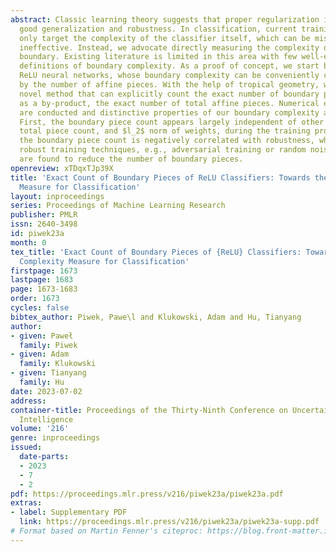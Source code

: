 ```yaml
---
abstract: Classic learning theory suggests that proper regularization is the key to
  good generalization and robustness. In classification, current training schemes
  only target the complexity of the classifier itself, which can be misleading and
  ineffective. Instead, we advocate directly measuring the complexity of the decision
  boundary. Existing literature is limited in this area with few well-established
  definitions of boundary complexity. As a proof of concept, we start by analyzing
  ReLU neural networks, whose boundary complexity can be conveniently characterized
  by the number of affine pieces. With the help of tropical geometry, we develop a
  novel method that can explicitly count the exact number of boundary pieces, and
  as a by-product, the exact number of total affine pieces. Numerical experiments
  are conducted and distinctive properties of our boundary complexity are uncovered.
  First, the boundary piece count appears largely independent of other measures, e.g.,
  total piece count, and $l_2$ norm of weights, during the training process. Second,
  the boundary piece count is negatively correlated with robustness, where popular
  robust training techniques, e.g., adversarial training or random noise injection,
  are found to reduce the number of boundary pieces.
openreview: xTDqxTJp39X
title: 'Exact Count of Boundary Pieces of ReLU Classifiers: Towards the Proper Complexity
  Measure for Classification'
layout: inproceedings
series: Proceedings of Machine Learning Research
publisher: PMLR
issn: 2640-3498
id: piwek23a
month: 0
tex_title: 'Exact Count of Boundary Pieces of {ReLU} Classifiers: Towards the Proper
  Complexity Measure for Classification'
firstpage: 1673
lastpage: 1683
page: 1673-1683
order: 1673
cycles: false
bibtex_author: Piwek, Pawe\l and Klukowski, Adam and Hu, Tianyang
author:
- given: Paweł
  family: Piwek
- given: Adam
  family: Klukowski
- given: Tianyang
  family: Hu
date: 2023-07-02
address:
container-title: Proceedings of the Thirty-Ninth Conference on Uncertainty in Artificial
  Intelligence
volume: '216'
genre: inproceedings
issued:
  date-parts:
  - 2023
  - 7
  - 2
pdf: https://proceedings.mlr.press/v216/piwek23a/piwek23a.pdf
extras:
- label: Supplementary PDF
  link: https://proceedings.mlr.press/v216/piwek23a/piwek23a-supp.pdf
# Format based on Martin Fenner's citeproc: https://blog.front-matter.io/posts/citeproc-yaml-for-bibliographies/
---
```

